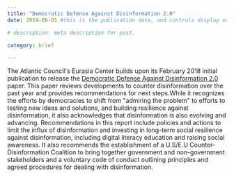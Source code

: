 ```yaml
---
title: "Democratic Defense Against Disinformation 2.0"
date: 2019-06-01 #this is the publication date, and controls display order.

# description: meta description for post.

category: brief

---
```


The Atlantic Council's Eurasia Center builds upon its February 2018 initial publication to release the [Democratic Defense Against Disinformation 2.0][link] paper. This paper reviews developments to counter disinformation over the past year and provides recommendations for next steps.While it recognizes the efforts by democracies to shift from "admiring the problem" to efforts to testing new ideas and solutions, and building resilience against disinformation, it also acknowledges that disinformation is also evolving and advancing. Recommendations in this report include policies and actions to limit the influx of disinformation and investing in long-term social resilience against disinformation, including digital literacy education and raising social awareness. It also recommends the establishment of a U.S/E.U Counter-Disinformation Coalition to bring together government and non-government stakeholders and a voluntary code of conduct outlining principles and agreed procedures for dealing with disinformation.

[link]: https://www.atlanticcouncil.org/images/publications/Democratic_Defense_Against_Disinformation_2.0.pdf